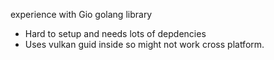 experience with Gio golang library
- Hard to setup and needs lots of depdencies
- Uses vulkan guid inside so might not work cross platform.